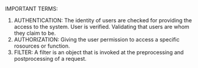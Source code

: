 IMPORTANT TERMS:

1. AUTHENTICATION: The identity of users are checked for providing the access to the system. User is verified. Validating that users are whom they claim to be.
2. AUTHORIZATION: Giving the user permission to access a specific rosources or function.
3. FILTER: A filter is an object that is invoked at the preprocessing and postprocessing of a request.

   
